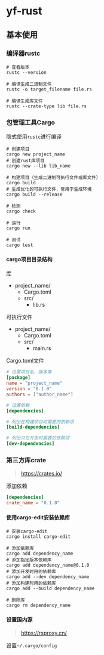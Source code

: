 # yf-rust

## 基本使用

### 编译器rustc

```shell
# 查看版本
rustc --version

# 编译生成二进制文件
rustc -o target_filename file.rs

# 编译生成库文件
rustc --crate-type lib file.rs
```

### 包管理工具Cargo

隐式使用`rustc`进行编译

```shell
# 创建项目
cargo new project_name
# 创建rust库项目
cargo new --lib lib_name

# 构建项目（生成二进制可执行文件或库文件）
cargo build
# 生成优化的可执行文件，常用于生成环境
cargo build --release

# 检测
cargo check

# 运行
cargo run

# 测试
cargo test
```

#### cargo项目目录结构

库

- project_name/
  - Cargo.toml
  - src/
    - lib.rs

可执行文件

- project_name/
  - Cargo.toml
  - src/
    - main.rs

Cargo.toml文件

```toml
# 设置项目名、版本等
[package]
name = "project_name"
version = "0.1.0"
authors = ["author_name"]

# 设置依赖
[dependencies]

# 列出在构建项目时需要的依赖项
[build-dependencies]

# 列出只在开发时需要的依赖项
[dev-dependencies]
```

### 第三方库crate

> https://crates.io/

添加依赖

```toml
[dependencies]
crate_name = "0.1.0"
```

#### 使用cargo-edit安装依赖库

```shell
# 安装cargo-edit
cargo install cargo-edit

# 添加依赖库
cargo add dependency_name
# 添加指定版本依赖库
cargo add dependency_name@0.1.0
# 添加开发时用的依赖库
cargo add --dev dependency_name
# 添加构建时用的依赖库
cargo add --build dependency_name

# 删除库
cargo rm dependency_name
```

#### 设置国内源

> https://rsproxy.cn/

设置`~/.cargo/config`

